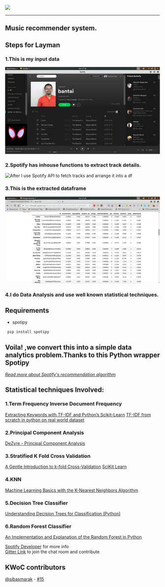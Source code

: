 ![](https://ucalyptus.github.io/Spotify-Recommendation-Engine/spotify.gif)

***
## Music recommender system.
## Steps for Layman
### 1.This is my input data
![This is my playlist I feed it to ](images/playlist_screenshot.png)
### 2.Spotify has inhouse functions to  extract track details.
![After I use Spotify API to fetch tracks and arrange it into a df ](https://developer.spotify.com/assets/WebAPI_intro.png)
### 3.This is the extracted dataframe
![Dataframe](images/dataframe_screenshot.png)
### 4.I do Data Analysis and use well known statistical techniques.

## Requirements
* spotipy
```bash
 pip install spotipy
```
## Voila! ,we convert this into a simple data analytics problem.Thanks to this Python wrapper Spotipy


*[Read more about Spotify's recommendation algorithm](Implicit-Matrix-Factorization.md)*

## Statistical techniques Involved:
### 1.Term Frequency Inverse Document Frequency
[Extracting Keywords with TF-IDF and Python’s Scikit-Learn](https://kavita-ganesan.com/extracting-keywords-from-text-tfidf/#.XeUx9ugzbcc) 
[TF-IDF from scratch in python on real world dataset](https://towardsdatascience.com/tf-idf-for-document-ranking-from-scratch-in-python-on-real-world-dataset-796d339a4089)

### 2.Principal Component Analysis
[DeZyre - Principal Component Analysis](https://www.dezyre.com/data-science-in-python-tutorial/principal-component-analysis-tutorial#:~:targetText=Principal%20Component%20Analysis%20Tutorial,-As%20you%20get&targetText=The%20main%20idea%20of%20principal,up%20to%20the%20maximum%20extent.)

### 3.Stratified K Fold Cross Validation
[A Gentle Introduction to k-fold Cross-Validation](https://machinelearningmastery.com/k-fold-cross-validation/) 
[SciKit Learn](https://scikit-learn.org/stable/modules/generated/sklearn.model_selection.StratifiedKFold.html)

### 4.KNN
[Machine Learning Basics with the K-Nearest Neighbors Algorithm](https://towardsdatascience.com/machine-learning-basics-with-the-k-nearest-neighbors-algorithm-6a6e71d01761)

### 5.Decision Tree Classifier
[Understanding Decision Trees for Classification (Python)](https://towardsdatascience.com/understanding-decision-trees-for-classification-python-9663d683c952)

### 6.Random Forest Classifier
[An Implementation and Explanation of the Random Forest in Python](https://towardsdatascience.com/an-implementation-and-explanation-of-the-random-forest-in-python-77bf308a9b76) 

[Spotify Developer](https://beta.developer.spotify.com/documentation/web-api/) for more info  
[Gitter Link](https://gitter.im/Spotify-Recommendation-Engine/community) to join the chat room and contribute

## KWoC contributors
[@sibasmarak](http://github.com/sibasmarak) - [#15](https://github.com/ucalyptus/Spotify-Recommendation-Engine/pull/15)
